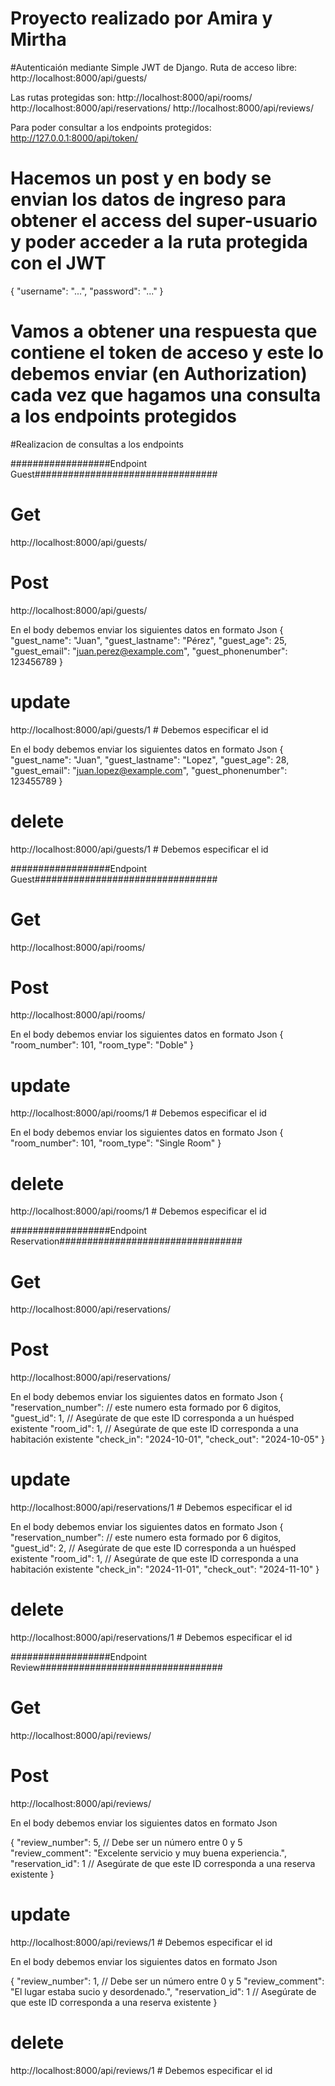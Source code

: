 # Proyecto realizado por Amira y Mirtha
#Autenticaión mediante Simple JWT de Django.
Ruta de acceso libre:
http://localhost:8000/api/guests/

Las rutas protegidas son:
http://localhost:8000/api/rooms/
http://localhost:8000/api/reservations/
http://localhost:8000/api/reviews/

Para poder consultar a los endpoints protegidos:
http://127.0.0.1:8000/api/token/ 
# Hacemos un post y en body se envian los datos de ingreso para obtener el access del super-usuario y poder acceder a la ruta protegida con el JWT

{
    "username": "...",
    "password": "..."
}

# Vamos a obtener una respuesta que contiene el token de acceso y este lo debemos enviar (en Authorization) cada vez que hagamos una consulta a los endpoints protegidos 
#Realizacion de consultas a los endpoints

##################Endpoint Guest#################################
# Get
http://localhost:8000/api/guests/

# Post  
http://localhost:8000/api/guests/

En el body debemos enviar los siguientes datos en formato Json 
{
    "guest_name": "Juan",
    "guest_lastname": "Pérez",
    "guest_age": 25,
    "guest_email": "juan.perez@example.com",
    "guest_phonenumber": 123456789
}

# update 
http://localhost:8000/api/guests/1   # Debemos especificar el id 

En el body debemos enviar los siguientes datos en formato Json 
{
    "guest_name": "Juan",
    "guest_lastname": "Lopez",
    "guest_age": 28,
    "guest_email": "juan.lopez@example.com",
    "guest_phonenumber": 123455789
}

# delete 
http://localhost:8000/api/guests/1   # Debemos especificar el id 



##################Endpoint Guest#################################
# Get
http://localhost:8000/api/rooms/

# Post  
http://localhost:8000/api/rooms/

En el body debemos enviar los siguientes datos en formato Json 
{
    "room_number": 101,
    "room_type": "Doble"
}

# update 
http://localhost:8000/api/rooms/1   # Debemos especificar el id 

En el body debemos enviar los siguientes datos en formato Json 
{
    "room_number": 101,
    "room_type": "Single Room"
}

# delete 
http://localhost:8000/api/rooms/1   # Debemos especificar el id 




##################Endpoint Reservation#################################
# Get
http://localhost:8000/api/reservations/

# Post  
http://localhost:8000/api/reservations/

En el body debemos enviar los siguientes datos en formato Json 
{
    "reservation_number": // este numero esta formado por 6 digitos,
    "guest_id": 1,  // Asegúrate de que este ID corresponda a un huésped existente
    "room_id": 1,   // Asegúrate de que este ID corresponda a una habitación existente
    "check_in": "2024-10-01",
    "check_out": "2024-10-05"
}

# update 
http://localhost:8000/api/reservations/1   # Debemos especificar el id 

En el body debemos enviar los siguientes datos en formato Json 
{
    "reservation_number": // este numero esta formado por 6 digitos,
    "guest_id": 2,  // Asegúrate de que este ID corresponda a un huésped existente
    "room_id": 1,   // Asegúrate de que este ID corresponda a una habitación existente
    "check_in": "2024-11-01",
    "check_out": "2024-11-10"
}

# delete 
http://localhost:8000/api/reservations/1   # Debemos especificar el id 




##################Endpoint Review#################################
# Get
http://localhost:8000/api/reviews/

# Post  
http://localhost:8000/api/reviews/

En el body debemos enviar los siguientes datos en formato Json 

{
    "review_number": 5,  // Debe ser un número entre 0 y 5
    "review_comment": "Excelente servicio y muy buena experiencia.",
    "reservation_id": 1  // Asegúrate de que este ID corresponda a una reserva existente
}

# update 
http://localhost:8000/api/reviews/1   # Debemos especificar el id 

En el body debemos enviar los siguientes datos en formato Json 

{
    "review_number": 1,  // Debe ser un número entre 0 y 5
    "review_comment": "El lugar estaba sucio y desordenado.",
    "reservation_id": 1  // Asegúrate de que este ID corresponda a una reserva existente
}

# delete 
http://localhost:8000/api/reviews/1   # Debemos especificar el id 